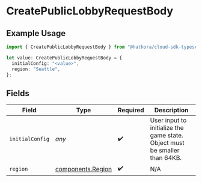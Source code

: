 # CreatePublicLobbyRequestBody

## Example Usage

```typescript
import { CreatePublicLobbyRequestBody } from "@hathora/cloud-sdk-typescript/models/operations";

let value: CreatePublicLobbyRequestBody = {
  initialConfig: "<value>",
  region: "Seattle",
};
```

## Fields

| Field                                                                      | Type                                                                       | Required                                                                   | Description                                                                |
| -------------------------------------------------------------------------- | -------------------------------------------------------------------------- | -------------------------------------------------------------------------- | -------------------------------------------------------------------------- |
| `initialConfig`                                                            | *any*                                                                      | :heavy_check_mark:                                                         | User input to initialize the game state. Object must be smaller than 64KB. |
| `region`                                                                   | [components.Region](../../models/components/region.md)                     | :heavy_check_mark:                                                         | N/A                                                                        |